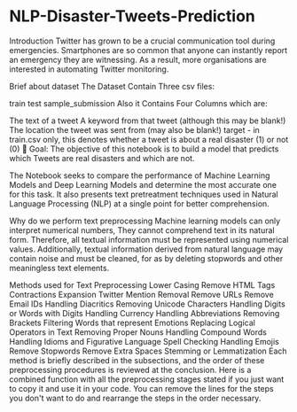 # NLP-Disaster-Tweets-Prediction
Introduction
Twitter has grown to be a crucial communication tool during emergencies. Smartphones are so common that anyone can instantly report an emergency they are witnessing. As a result, more organisations are interested in automating Twitter monitoring.

Brief about dataset
The Dataset Contain Three csv files:

train
test
sample_submission
Also it Contains Four Columns which are:

The text of a tweet
A keyword from that tweet (although this may be blank!)
The location the tweet was sent from (may also be blank!)
target - in train.csv only, this denotes whether a tweet is about a real disaster (1) or not (0)
🎯 Goal: The objective of this notebook is to build a model that predicts which Tweets are real disasters and which are not.

The Notebook seeks to compare the performance of Machine Learning Models and Deep Learning Models and determine the most accurate one for this task. It also presents text pretreatment techniques used in Natural Language Processing (NLP) at a single point for better comprehension.

Why do we perform text preprocessing
Machine learning models can only interpret numerical numbers, They cannot comprehend text in its natural form. Therefore, all textual information must be represented using numerical values. Additionally, textual information derived from natural language may contain noise and must be cleaned, for as by deleting stopwords and other meaningless text elements.

Methods used for Text Preprocessing
Lower Casing
Remove HTML Tags
Contractions Expansion
Twitter Mention Removal
Remove URLs
Remove Email IDs
Handling Diacritics
Removing Unicode Characters
Handling Digits or Words with Digits
Handling Currency
Handling Abbreviations
Removing Brackets
Filtering Words that represent Emotions
Replacing Logical Operators in Text
Removing Proper Nouns
Handling Compound Words
Handling Idioms and Figurative Language
Spell Checking
Handling Emojis
Remove Stopwords
Remove Extra Spaces
Stemming or Lemmatization
Each method is briefly described in the subsections, and the order of these preprocessing procedures is reviewed at the conclusion. Here is a combined function with all the preprocessing stages stated if you just want to copy it and use it in your code. You can remove the lines for the steps you don't want to do and rearrange the steps in the order necessary.
